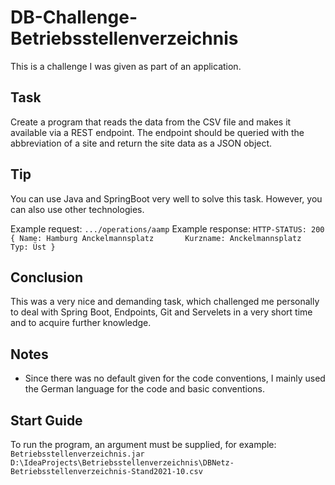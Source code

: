 # DB-Challenge-Betriebsstellenverzeichnis
This is a challenge I was given as part of an application.

## Task

Create a program that reads the data from the CSV file and makes it available via a REST endpoint. The endpoint should be queried with the abbreviation of a site and return the site data as a JSON object.

## Tip

You can use Java and SpringBoot very well to solve this task. However, you can also use other technologies.

Example request:
`.../operations/aamp`
Example response:
`HTTP-STATUS: 200 
{
  Name: Hamburg Anckelmannsplatz      
  Kurzname: Anckelmannsplatz  
  Typ: Üst
}`

## Conclusion

This was a very nice and demanding task, which challenged me personally to deal with Spring Boot, Endpoints, Git and Servelets in a very short time and to acquire further knowledge. 

## Notes

- Since there was no default given for the code conventions, I mainly used the German language for the code and basic conventions.

## Start Guide

To run the program, an argument must be supplied, for example:
`Betriebsstellenverzeichnis.jar D:\IdeaProjects\Betriebsstellenverzeichnis\DBNetz-Betriebsstellenverzeichnis-Stand2021-10.csv`

 

